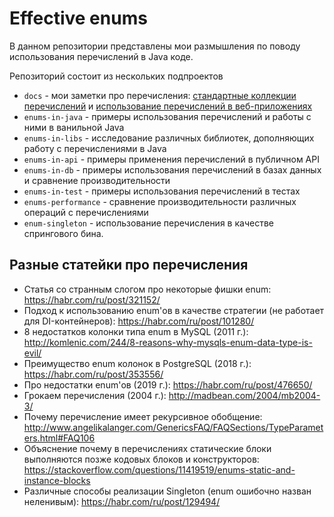 # Effective enums
В данном репозитории представлены мои размышления по поводу использования перечислений в Java коде.

Репозиторий состоит из нескольких подпроектов
- `docs` - мои заметки про перечисления: [стандартные коллекции перечислений][enums] 
  и [использование перечислений в веб-приложениях][effective-enums]
- `enums-in-java` - примеры использования перечислений и работы с ними в ванильной Java
- `enums-in-libs` - исследование различных библиотек, дополняющих работу с перечислениями в Java
- `enums-in-api` - примеры применения перечислений в публичном API
- `enums-in-db` - примеры использования перечислений в базах данных и сравнение производительности
- `enums-in-test` - примеры использования перечислений в тестах
- `enums-performance` - сравнение производительности различных операций с перечислениями
- `enum-singleton` - использование перечисления в качестве спрингового бина.

## Разные статейки про перечисления
- Статья со странным слогом про некоторые фишки enum: https://habr.com/ru/post/321152/
- Подход к использованию enum'ов в качестве стратегии (не работает для DI-контейнеров): https://habr.com/ru/post/101280/
- 8 недостатков колонки типа enum в MySQL (2011 г.): http://komlenic.com/244/8-reasons-why-mysqls-enum-data-type-is-evil/
- Преимущество enum колонок в PostgreSQL (2018 г.): https://habr.com/ru/post/353556/
- Про недостатки enum'ов (2019 г.): https://habr.com/ru/post/476650/
- Грокаем перечисления (2004 г.): http://madbean.com/2004/mb2004-3/
- Почему перечисление имеет рекурсивное обобщение: http://www.angelikalanger.com/GenericsFAQ/FAQSections/TypeParameters.html#FAQ106
- Объяснение почему в перечислениях статические блоки выполняются позже кодовых блоков и конструкторов: https://stackoverflow.com/questions/11419519/enums-static-and-instance-blocks
- Различные способы реализации Singleton (enum ошибочно назван неленивым): https://habr.com/ru/post/129494/

[enums]: /docs/enums_collections.md
[effective-enums]: /docs/effective_enums.md
[enum-set]: /enums-in-java/src/test/java/collections/EnumSetTest.java